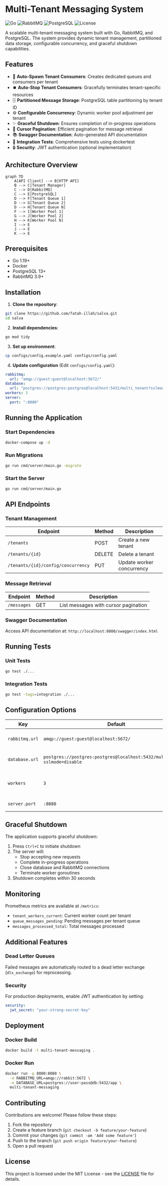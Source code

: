 # Multi-Tenant Messaging System

![Go](https://img.shields.io/badge/Go-1.19%2B-blue)
![RabbitMQ](https://img.shields.io/badge/RabbitMQ-3.9%2B-orange)
![PostgreSQL](https://img.shields.io/badge/PostgreSQL-13%2B-blueviolet)
![License](https://img.shields.io/badge/License-MIT-green)

A scalable multi-tenant messaging system built with Go, RabbitMQ, and PostgreSQL. The system provides dynamic tenant management, partitioned data storage, configurable concurrency, and graceful shutdown capabilities.

## Features

- 🚀 **Auto-Spawn Tenant Consumers**: Creates dedicated queues and consumers per tenant
- ⏹️ **Auto-Stop Tenant Consumers**: Gracefully terminates tenant-specific resources
- 🗄️ **Partitioned Message Storage**: PostgreSQL table partitioning by tenant ID
- ⚙️ **Configurable Concurrency**: Dynamic worker pool adjustment per tenant
- ✨ **Graceful Shutdown**: Ensures completion of in-progress operations
- 📖 **Cursor Pagination**: Efficient pagination for message retrieval
- 📚 **Swagger Documentation**: Auto-generated API documentation
- 🧪 **Integration Tests**: Comprehensive tests using dockertest
- 🔒 **Security**: JWT authentication (optional implementation)

## Architecture Overview

```mermaid
graph TD
    A[API Client] --> B[HTTP API]
    B --> C[Tenant Manager]
    C --> D[RabbitMQ]
    C --> E[PostgreSQL]
    D --> F[Tenant Queue 1]
    D --> G[Tenant Queue 2]
    D --> H[Tenant Queue N]
    F --> I[Worker Pool 1]
    G --> J[Worker Pool 2]
    H --> K[Worker Pool N]
    I --> E
    J --> E
    K --> E
```

## Prerequisites

- Go 1.19+
- Docker
- PostgreSQL 13+
- RabbitMQ 3.9+

## Installation

1. **Clone the repository**:
```bash
git clone https://github.com/fatah-illah/salva.git
cd salva
```

2. **Install dependencies**:
```bash
go mod tidy
```

3. **Set up environment**:
```bash
cp configs/config.example.yaml configs/config.yaml
```

4. **Update configuration** (Edit `configs/config.yaml`):
```yaml
rabbitmq:
  url: "amqp://guest:guest@localhost:5672/"
database:
  url: "postgres://postgres:postgres@localhost:5432/multi_tenant?sslmode=disable"
workers: 3
server:
  port: ":8080"
```

## Running the Application

### Start Dependencies
```bash
docker-compose up -d
```

### Run Migrations
```bash
go run cmd/server/main.go -migrate
```

### Start the Server
```bash
go run cmd/server/main.go
```

## API Endpoints

### Tenant Management
| Endpoint | Method | Description |
|----------|--------|-------------|
| `/tenants` | POST | Create a new tenant |
| `/tenants/{id}` | DELETE | Delete a tenant |
| `/tenants/{id}/config/concurrency` | PUT | Update worker concurrency |

### Message Retrieval
| Endpoint | Method | Description |
|----------|--------|-------------|
| `/messages` | GET | List messages with cursor pagination |

### Swagger Documentation
Access API documentation at: `http://localhost:8080/swagger/index.html`

## Running Tests

### Unit Tests
```bash
go test ./...
```

### Integration Tests
```bash
go test -tags=integration ./...
```

## Configuration Options

| Key | Default | Description |
|-----|---------|-------------|
| `rabbitmq.url` | `amqp://guest:guest@localhost:5672/` | RabbitMQ connection URL |
| `database.url` | `postgres://postgres:postgres@localhost:5432/multi_tenant?sslmode=disable` | PostgreSQL connection URL |
| `workers` | `3` | Default worker count per tenant |
| `server.port` | `:8080` | HTTP server port |

## Graceful Shutdown

The application supports graceful shutdown:
1. Press `Ctrl+C` to initiate shutdown
2. The server will:
   - Stop accepting new requests
   - Complete in-progress operations
   - Close database and RabbitMQ connections
   - Terminate worker goroutines
3. Shutdown completes within 30 seconds

## Monitoring

Prometheus metrics are available at `/metrics`:
- `tenant_workers_current`: Current worker count per tenant
- `queue_messages_pending`: Pending messages per tenant queue
- `messages_processed_total`: Total messages processed

## Additional Features

### Dead Letter Queues
Failed messages are automatically routed to a dead letter exchange (`dlx_exchange`) for reprocessing.

### Security
For production deployments, enable JWT authentication by setting:
```yaml
security:
  jwt_secret: "your-strong-secret-key"
```

## Deployment

### Docker Build
```bash
docker build -t multi-tenant-messaging .
```

### Docker Run
```bash
docker run -p 8080:8080 \
  -e RABBITMQ_URL=amqp://rabbit:5672 \
  -e DATABASE_URL=postgres://user:pass@db:5432/app \
  multi-tenant-messaging
```

## Contributing

Contributions are welcome! Please follow these steps:
1. Fork the repository
2. Create a feature branch (`git checkout -b feature/your-feature`)
3. Commit your changes (`git commit -am 'Add some feature'`)
4. Push to the branch (`git push origin feature/your-feature`)
5. Open a pull request

## License

This project is licensed under the MIT License - see the [LICENSE](LICENSE) file for details.
